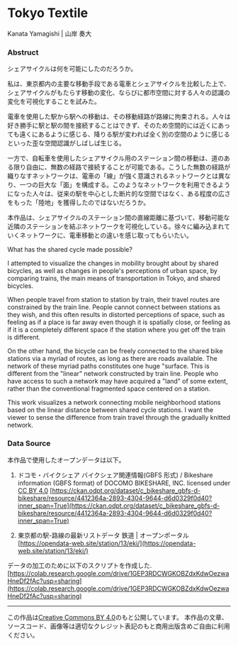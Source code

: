 # Tokyo Textile

Kanata Yamagishi | 山岸 奏大

### Abstruct

シェアサイクルは何を可能にしたのだろうか。

私は、東京都内の主要な移動手段である電車とシェアサイクルを比較した上で、シェアサイクルがもたらす移動の変化、ならびに都市空間に対する人々の認識の変化を可視化することを試みた。

電車を使用した駅から駅への移動は、その移動経路が路線に拘束される。人々は好き勝手に駅と駅の間を接続することはできず、そのため空間的には近くにあっても遠くにあるように感じる、降りる駅が変われば全く別の空間のように感じるといった歪な空間認識がしばしば生じる。

一方で、自転車を使用したシェアサイクル用のステーション間の移動は、道のある限り自由に、無数の経路で接続することが可能である。こうした無数の経路が織りなすネットワークは、電車の「線」が強く意識されるネットワークとは異なり、一つの巨大な「面」を構成する。このようなネットワークを利用できるようになった人々は、従来の駅を中心とした断片的な空間ではなく、ある程度の広さをもった「陸地」を獲得したのではないだろうか。

本作品は、シェアサイクルのステーション間の直線距離に基づいて、移動可能な近隣のステーションを結ぶネットワークを可視化している。徐々に編み込まれていくネットワークに、電車移動との違いを感じ取ってもらいたい。

What has the shared cycle made possible?

I attempted to visualize the changes in mobility brought about by shared bicycles, as well as changes in people's perceptions of urban space, by comparing trains, the main means of transportation in Tokyo, and shared bicycles.

When people travel from station to station by train, their travel routes are constrained by the train line. People cannot connect between stations as they wish, and this often results in distorted perceptions of space, such as feeling as if a place is far away even though it is spatially close, or feeling as if it is a completely different space if the station where you get off the train is different.

On the other hand, the bicycle can be freely connected to the shared bike stations via a myriad of routes, as long as there are roads available. The network of these myriad paths constitutes one huge "surface. This is different from the "linear" network constructed by train line. People who have access to such a network may have acquired a "land" of some extent, rather than the conventional fragmented space centered on a station.

This work visualizes a network connecting mobile neighborhood stations based on the linear distance between shared cycle stations. I want the viewer to sense the difference from train travel through the gradually knitted network.

### Data Source

本作品で使用したオープンデータは以下。

1. ドコモ・バイクシェア バイクシェア関連情報(GBFS 形式) / Bikeshare information (GBFS format) of DOCOMO BIKESHARE, INC. licensed under [CC BY 4.0](https://creativecommons.org/licenses/by/4.0/)
   [https://ckan.odpt.org/dataset/c_bikeshare_gbfs-d-bikeshare/resource/4412364a-2893-4304-9644-d6d0329f0d40?inner_span=True](https://ckan.odpt.org/dataset/c_bikeshare_gbfs-d-bikeshare/resource/4412364a-2893-4304-9644-d6d0329f0d40?inner_span=True)

2. 東京都の駅-路線の最新リストデータ 鉄道 | オープンポータル
   [https://opendata-web.site/station/13/eki/](https://opendata-web.site/station/13/eki/)

データの加工のために以下のスクリプトを作成した.
[https://colab.research.google.com/drive/1GEP3RDCWGKOBZdxKdwOezwaHneDf2fAc?usp=sharing](https://colab.research.google.com/drive/1GEP3RDCWGKOBZdxKdwOezwaHneDf2fAc?usp=sharing)

---

この作品は[Creative Commons BY 4.0](https://creativecommons.org/licenses/by/4.0/)のもと公開しています。 本作品の文章、ソースコード、画像等は適切なクレジット表記のもと商用出版含めご自由に利用ください。
